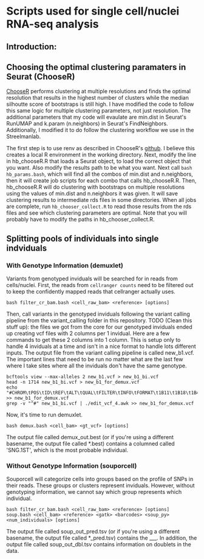 # Scripts used for single cell/nuclei RNA-seq analysis
## Introduction:

## Choosing the optimal clustering paramaters in Seurat (ChooseR)
[ChooseR](https://github.com/rbpatt2019/chooseR) performs clustering at multiple resolutions and finds the optimal resolution that results in the highest number of clusters while the median silhoutte score of bootstraps is still high. I have modified the code to follow this same logic for multiple clustering parameters, not just resolution. The additional parameters that my code will evaulate are min.dist in Seurat's RunUMAP and k.param (n.neighbors) in Seurat's FindNeighbors. Additionally, I modified it to do follow the clustering workflow we use in the Streelmanlab.

The first step is to use renv as described in ChooseR's [github](https://github.com/rbpatt2019/chooseR). I believe this creates a local R environment in the working directory. Next, modify the line in hb_chooseR.R that loads a Seurat object, to load the correct object that you want. Also modify the results path to be what you want. Next call ```bash hb_params.bash```, which will find all the combos of min.dist and n.neighbors, then it will create job scripts for each combo that calls hb_chooseR.R. Then, hb_chooseR.R will do clustering with bootstraps on multiple resolutions using the values of min.dist and n.neighbors it was given. It will save clustering results to intermediate rds files in some directories. When all jobs are complete, run ```hb_chooser_collect.R``` to read those results from the rds files and see which clustering parameters are optimal. Note that you will probably have to modify the paths in hb_chooser_collect.R.

## Splitting pools of individuals into single indviduals
### With Genotype Information (demuxlet)
Variants from genotyped inviduals will be searched for in reads from cells/nuclei. First, the reads from ```cellranger counts``` need to be filtered out to keep the confidently mapped reads that cellranger actually uses.
```
bash filter_cr_bam.bash <cell_raw_bam> <reference> [options]
```
Then, call variants in the genotyped inviduals following the variant calling pipeline from the variant_calling folder in this repository. TODO (Clean this stuff up): the files we got from the core for our genotyped inviduals ended up creating vcf files with 2 columns per 1 invidual. Here are a few commands to get these 2 columns into 1 column. This is setup only to handle 4 inviduals at a time and isn't in a nice format to handle lots different inputs. The output file from the variant calling pipeline is called new_b1.vcf. The important lines that need to be run no matter what are the last few where I take sites where all the inviduals don't have the same genotype.
```
bcftools view --max-alleles 2 new_b1.vcf > new_b1_bi.vcf
head -n 1714 new_b1_bi.vcf > new_b1_for_demux.vcf
echo "#CHROM\tPOS\tID\tREF\tALT\tQUAL\tFILTER\tINFO\tFORMAT\t1B11\t1B18\t1B4\t1B5" >> new_b1_for_demux.vcf
grep -v "^#" new_b1_bi.vcf | ./edit_vcf_4.awk >> new_b1_for_demux.vcf
```
Now, it's time to run demuxlet.
```
bash demux.bash <cell_bam> <gt_vcf> [options]
```
The output file called demux_out.best (or if you're using a different basename, the output file called *.best) contains a columned called 'SNG.1ST', which is the most probable individual.

### Without Genotype Information (souporcell)
Souporcell will categorize cells into groups based on the profile of SNPs in their reads. These groups or clusters represent inviduals. However, without genotyping information, we cannot say which group represents which individual. 
```
bash filter_cr_bam.bash <cell_raw_bam> <reference> [options]
soup.bash <cell_bam> <reference> <gatk> <barcodes> <soup_py> <num_individuals> [options]
```
The output file called soup_out_pred.tsv (or if you're using a different basename, the output file called *_pred.tsv) contains the ___. In addition, the output file called soup_out_dbl.tsv contains information on doublets in the data.
